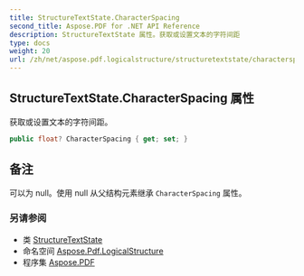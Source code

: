 ```yaml
---
title: StructureTextState.CharacterSpacing
second_title: Aspose.PDF for .NET API Reference
description: StructureTextState 属性。获取或设置文本的字符间距
type: docs
weight: 20
url: /zh/net/aspose.pdf.logicalstructure/structuretextstate/characterspacing/
---
```

## StructureTextState.CharacterSpacing 属性

获取或设置文本的字符间距。

```csharp
public float? CharacterSpacing { get; set; }
```

## 备注

可以为 null。使用 null 从父结构元素继承 `CharacterSpacing` 属性。

### 另请参阅

* 类 [StructureTextState](../)
* 命名空间 [Aspose.Pdf.LogicalStructure](../../../aspose.pdf.logicalstructure/)
* 程序集 [Aspose.PDF](../../../)
